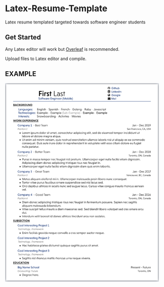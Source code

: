 # Latex-Resume-Template
Latex resume templated targeted towards software engineer students

## Get Started
Any Latex editor will work but [Overleaf](https://www.overleaf.com/) is recommended.

Upload files to Latex editor and compile.

## EXAMPLE
![Image of Anonymized Resume](Anonymized_Resume.png)
